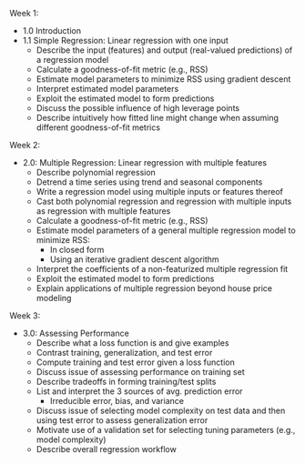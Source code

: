 Week 1:
- 1.0 Introduction
- 1.1 Simple Regression: Linear regression with one input
  - Describe the input (features) and output (real-valued predictions) of a regression model
  - Calculate a goodness-of-fit metric (e.g., RSS)
  - Estimate model parameters to minimize RSS using gradient descent
  - Interpret estimated model parameters
  - Exploit the estimated model to form predictions
  - Discuss the possible influence of high leverage points
  - Describe intuitively how fitted line might change when assuming different goodness-of-fit metrics

Week 2:
- 2.0: Multiple Regression: Linear regression with multiple features
  - Describe polynomial regression
  - Detrend a time series using trend and seasonal components
  - Write a regression model using multiple inputs or features thereof
  - Cast both polynomial regression and regression with multiple inputs as regression with multiple features
  - Calculate a goodness-of-fit metric (e.g., RSS)
  - Estimate model parameters of a general multiple regression model to minimize RSS:
    - In closed form
    - Using an iterative gradient descent algorithm
  - Interpret the coefficients of a non-featurized multiple regression fit
  - Exploit the estimated model to form predictions
  - Explain applications of multiple regression beyond house price modeling

Week 3:
- 3.0: Assessing Performance
  - Describe what a loss function is and give examples
  - Contrast training, generalization, and test error
  - Compute training and test error given a loss function
  - Discuss issue of assessing performance on training set
  - Describe tradeoffs in forming training/test splits
  - List and interpret the 3 sources of avg. prediction error
    - Irreducible error, bias, and variance
  - Discuss issue of selecting model complexity on test data and then using test error to assess generalization error
  - Motivate use of a validation set for selecting tuning parameters (e.g., model complexity)
  - Describe overall regression workflow
